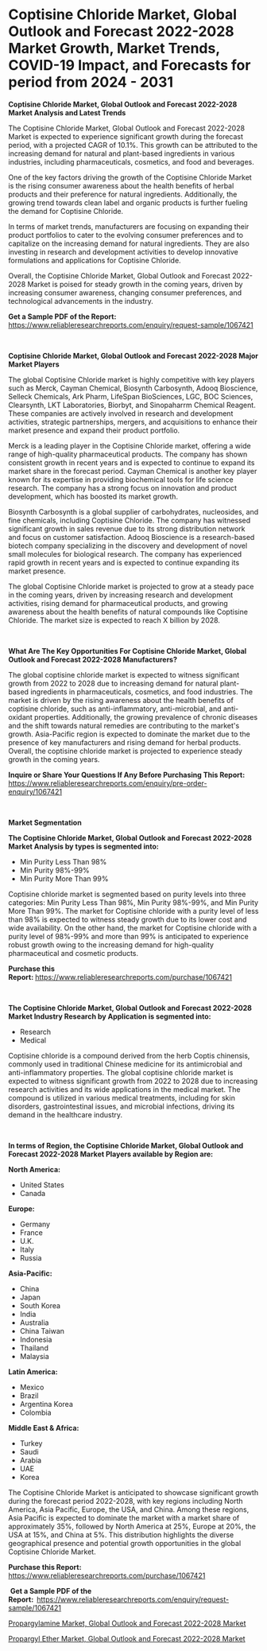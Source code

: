 <p><h1>Coptisine Chloride Market, Global Outlook and Forecast 2022-2028 Market Growth, Market Trends, COVID-19 Impact, and Forecasts for period from 2024 - 2031</h1></p><p><strong>Coptisine Chloride Market, Global Outlook and Forecast 2022-2028 Market Analysis and Latest Trends</strong></p>
<p><p>The Coptisine Chloride Market, Global Outlook and Forecast 2022-2028 Market is expected to experience significant growth during the forecast period, with a projected CAGR of 10.1%. This growth can be attributed to the increasing demand for natural and plant-based ingredients in various industries, including pharmaceuticals, cosmetics, and food and beverages.</p><p>One of the key factors driving the growth of the Coptisine Chloride Market is the rising consumer awareness about the health benefits of herbal products and their preference for natural ingredients. Additionally, the growing trend towards clean label and organic products is further fueling the demand for Coptisine Chloride.</p><p>In terms of market trends, manufacturers are focusing on expanding their product portfolios to cater to the evolving consumer preferences and to capitalize on the increasing demand for natural ingredients. They are also investing in research and development activities to develop innovative formulations and applications for Coptisine Chloride.</p><p>Overall, the Coptisine Chloride Market, Global Outlook and Forecast 2022-2028 Market is poised for steady growth in the coming years, driven by increasing consumer awareness, changing consumer preferences, and technological advancements in the industry.</p></p>
<p><strong>Get a Sample PDF of the Report:&nbsp;</strong> <a href="https://www.reliableresearchreports.com/enquiry/request-sample/1067421">https://www.reliableresearchreports.com/enquiry/request-sample/1067421</a></p>
<p>&nbsp;</p>
<p><strong>Coptisine Chloride Market, Global Outlook and Forecast 2022-2028 Major Market Players</strong></p>
<p><p>The global Coptisine Chloride market is highly competitive with key players such as Merck, Cayman Chemical, Biosynth Carbosynth, Adooq Bioscience, Selleck Chemicals, Ark Pharm, LifeSpan BioSciences, LGC, BOC Sciences, Clearsynth, LKT Laboratories, Biorbyt, and Sinopaharrm Chemical Reagent. These companies are actively involved in research and development activities, strategic partnerships, mergers, and acquisitions to enhance their market presence and expand their product portfolio.</p><p>Merck is a leading player in the Coptisine Chloride market, offering a wide range of high-quality pharmaceutical products. The company has shown consistent growth in recent years and is expected to continue to expand its market share in the forecast period. Cayman Chemical is another key player known for its expertise in providing biochemical tools for life science research. The company has a strong focus on innovation and product development, which has boosted its market growth.</p><p>Biosynth Carbosynth is a global supplier of carbohydrates, nucleosides, and fine chemicals, including Coptisine Chloride. The company has witnessed significant growth in sales revenue due to its strong distribution network and focus on customer satisfaction. Adooq Bioscience is a research-based biotech company specializing in the discovery and development of novel small molecules for biological research. The company has experienced rapid growth in recent years and is expected to continue expanding its market presence.</p><p>The global Coptisine Chloride market is projected to grow at a steady pace in the coming years, driven by increasing research and development activities, rising demand for pharmaceutical products, and growing awareness about the health benefits of natural compounds like Coptisine Chloride. The market size is expected to reach X billion by 2028.</p></p>
<p>&nbsp;</p>
<p><strong>What Are The Key Opportunities For Coptisine Chloride Market, Global Outlook and Forecast 2022-2028 Manufacturers?</strong></p>
<p><p>The global coptisine chloride market is expected to witness significant growth from 2022 to 2028 due to increasing demand for natural plant-based ingredients in pharmaceuticals, cosmetics, and food industries. The market is driven by the rising awareness about the health benefits of coptisine chloride, such as anti-inflammatory, anti-microbial, and anti-oxidant properties. Additionally, the growing prevalence of chronic diseases and the shift towards natural remedies are contributing to the market's growth. Asia-Pacific region is expected to dominate the market due to the presence of key manufacturers and rising demand for herbal products. Overall, the coptisine chloride market is projected to experience steady growth in the coming years.</p></p>
<p><strong>Inquire or Share Your Questions If Any Before Purchasing This Report:</strong> <a href="https://www.reliableresearchreports.com/enquiry/pre-order-enquiry/1067421">https://www.reliableresearchreports.com/enquiry/pre-order-enquiry/1067421</a></p>
<p>&nbsp;</p>
<p><strong>Market Segmentation</strong></p>
<p><strong>The Coptisine Chloride Market, Global Outlook and Forecast 2022-2028 Market Analysis by types is segmented into:</strong></p>
<p><ul><li>Min Purity Less Than 98%</li><li>Min Purity 98%-99%</li><li>Min Purity More Than 99%</li></ul></p>
<p><p>Coptisine chloride market is segmented based on purity levels into three categories: Min Purity Less Than 98%, Min Purity 98%-99%, and Min Purity More Than 99%. The market for Coptisine chloride with a purity level of less than 98% is expected to witness steady growth due to its lower cost and wide availability. On the other hand, the market for Coptisine chloride with a purity level of 98%-99% and more than 99% is anticipated to experience robust growth owing to the increasing demand for high-quality pharmaceutical and cosmetic products.</p></p>
<p><strong>Purchase this Report:&nbsp;</strong><a href="https://www.reliableresearchreports.com/purchase/1067421">https://www.reliableresearchreports.com/purchase/1067421</a></p>
<p>&nbsp;</p>
<p><strong>The Coptisine Chloride Market, Global Outlook and Forecast 2022-2028 Market Industry Research by Application is segmented into:</strong></p>
<p><ul><li>Research</li><li>Medical</li></ul></p>
<p><p>Coptisine chloride is a compound derived from the herb Coptis chinensis, commonly used in traditional Chinese medicine for its antimicrobial and anti-inflammatory properties. The global coptisine chloride market is expected to witness significant growth from 2022 to 2028 due to increasing research activities and its wide applications in the medical market. The compound is utilized in various medical treatments, including for skin disorders, gastrointestinal issues, and microbial infections, driving its demand in the healthcare industry.</p></p>
<p>&nbsp;</p>
<p><strong>In terms of Region, the Coptisine Chloride Market, Global Outlook and Forecast 2022-2028 Market Players available by Region are:</strong></p>
<p>
    <p> <strong> North America: </strong>
        <ul>
            <li>United States</li>
            <li>Canada</li>
        </ul>
        </p> 
    <p> <strong> Europe: </strong>
        <ul>
            <li>Germany</li>
            <li>France</li>
            <li>U.K.</li>
            <li>Italy</li>
            <li>Russia</li>
        </ul>
        </p> 
    <p> <strong> Asia-Pacific: </strong>
        <ul>
            <li>China</li>
            <li>Japan</li>
            <li>South Korea</li>
            <li>India</li>
            <li>Australia</li>
            <li>China Taiwan</li>
            <li>Indonesia</li>
            <li>Thailand</li>
            <li>Malaysia</li>
        </ul>
        </p> 
    <p> <strong> Latin America: </strong>
        <ul>
            <li>Mexico</li>
            <li>Brazil</li>
            <li>Argentina Korea</li>
            <li>Colombia</li>
        </ul>
        </p> 
    <p> <strong> Middle East & Africa: </strong>
        <ul>
            <li>Turkey</li>
            <li>Saudi</li>
            <li>Arabia</li>
            <li>UAE</li>
            <li>Korea</li>
        </ul>
    </p>
    </p>
<p><p>The Coptisine Chloride Market is anticipated to showcase significant growth during the forecast period 2022-2028, with key regions including North America, Asia Pacific, Europe, the USA, and China. Among these regions, Asia Pacific is expected to dominate the market with a market share of approximately 35%, followed by North America at 25%, Europe at 20%, the USA at 15%, and China at 5%. This distribution highlights the diverse geographical presence and potential growth opportunities in the global Coptisine Chloride Market.</p></p>
<p><strong>Purchase this Report: </strong><a href="https://www.reliableresearchreports.com/purchase/1067421">https://www.reliableresearchreports.com/purchase/1067421</a></p>
<p>&nbsp;<strong>Get a Sample PDF of the Report:&nbsp;&nbsp;</strong><a href="https://www.reliableresearchreports.com/enquiry/request-sample/1067421">https://www.reliableresearchreports.com/enquiry/request-sample/1067421</a></p>
<p><strong></strong></p>
<p><p><a href="https://github.com/julyju69/Market-Research-Report-List-1/blob/main/propargylamine-market-global-outlook-and-forecast-2022-2028-market.md">Propargylamine Market, Global Outlook and Forecast 2022-2028 Market</a></p><p><a href="https://github.com/nathandecarvalho/Market-Research-Report-List-1/blob/main/propargyl-ether-market-global-outlook-and-forecast-2022-2028-market.md">Propargyl Ether Market, Global Outlook and Forecast 2022-2028 Market</a></p></p>